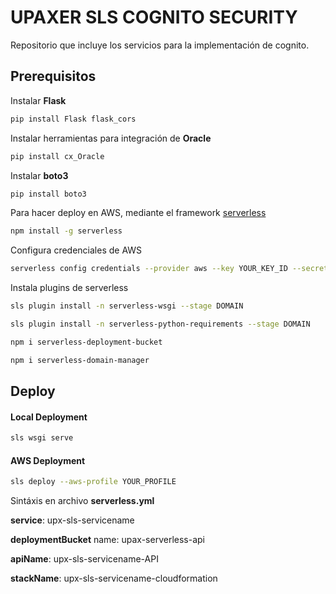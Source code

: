 # UPAXER SLS COGNITO SECURITY

Repositorio que incluye los servicios para la implementación de cognito.

## Prerequisitos

Instalar **Flask**

```bash
pip install Flask flask_cors
```

Instalar herramientas para integración de **Oracle**
```bash
pip install cx_Oracle
```

Instalar **boto3**
```bash
pip install boto3
```

Para hacer deploy en AWS, mediante el framework [serverless](https://serverless.com/)

```bash
npm install -g serverless
```

Configura credenciales de AWS

```bash
serverless config credentials --provider aws --key YOUR_KEY_ID --secret YOUR_SECRET_KEY --profile PROFILE
```

Instala plugins de serverless

```bash
sls plugin install -n serverless-wsgi --stage DOMAIN 

sls plugin install -n serverless-python-requirements --stage DOMAIN

npm i serverless-deployment-bucket

npm i serverless-domain-manager
```

## Deploy

#### Local Deployment
```bash
sls wsgi serve
```

#### AWS Deployment
```bash
sls deploy --aws-profile YOUR_PROFILE
```

Sintáxis en archivo **serverless.yml**

**service**: upx-sls-servicename

**deploymentBucket** name: upax-serverless-api

**apiName**: upx-sls-servicename-API

**stackName**: upx-sls-servicename-cloudformation  
